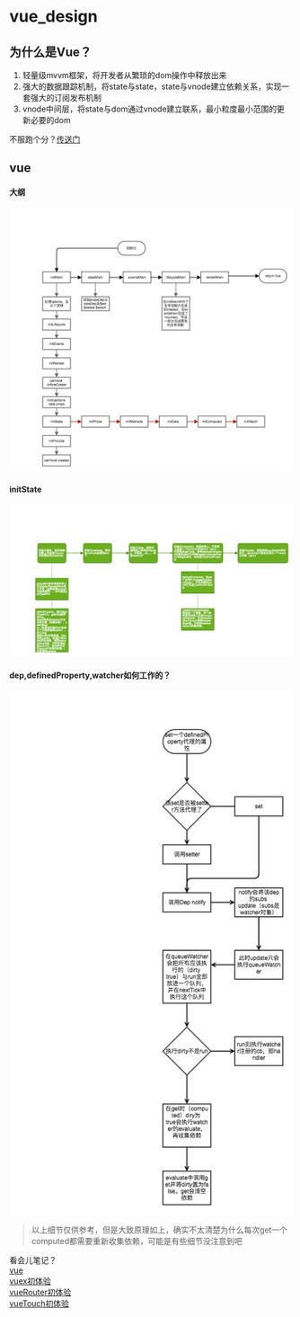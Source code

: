 # vue_design

## 为什么是Vue？
1. 轻量级mvvm框架，将开发者从繁琐的dom操作中释放出来
2. 强大的数据跟踪机制，将state与state，state与vnode建立依赖关系，实现一套强大的订阅发布机制
3. vnode中间层，将state与dom通过vnode建立联系，最小粒度最小范围的更新必要的dom

不服跑个分？[传送门](https://rawgit.com/krausest/js-framework-benchmark/master/webdriver-ts/table.html)

## vue
#### 大纲
![](./file/vue.png)  
#### initState
![](./file/initState.png)  
#### dep,definedProperty,watcher如何工作的？
![](./file/set.png)  
> 以上细节仅供参考，但是大致原理如上，确实不太清楚为什么每次get一个computed都需要重新收集依赖，可能是有些细节没注意到吧

看会儿笔记？  
[vue](.vue.md)  
[vuex初体验](./vuex.md)  
[vueRouter初体验](./vuerouter.md)  
[vueTouch初体验](./vuetouch.md)
